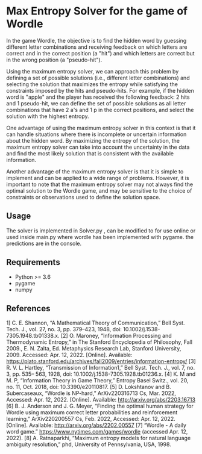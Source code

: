 # Max Entropy Solver for the game of Wordle

In the game Wordle, the objective is to find the hidden word by guessing different letter combinations and receiving feedback on which letters are correct and in the correct position (a "hit") and which letters are correct but in the wrong position (a "pseudo-hit").

Using the maximum entropy solver, we can approach this problem by defining a set of possible solutions (i.e., different letter combinations) and selecting the solution that maximizes the entropy while satisfying the constraints imposed by the hits and pseudo-hits. For example, if the hidden word is "apple" and the player has received the following feedback: 2 hits and 1 pseudo-hit, we can define the set of possible solutions as all letter combinations that have 2 a's and 1 p in the correct positions, and select the solution with the highest entropy.

One advantage of using the maximum entropy solver in this context is that it can handle situations where there is incomplete or uncertain information about the hidden word. By maximizing the entropy of the solution, the maximum entropy solver can take into account the uncertainty in the data and find the most likely solution that is consistent with the available information.

Another advantage of the maximum entropy solver is that it is simple to implement and can be applied to a wide range of problems. However, it is important to note that the maximum entropy solver may not always find the optimal solution to the Wordle game, and may be sensitive to the choice of constraints or observations used to define the solution space.

## Usage

The solver is implemented in Solver.py , can be modified to for use online or used inside main.py where wordle has been implemented with pygame. the predictions are in the console.

## Requirements

- Python >= 3.6
- pygame
- numpy

## References
1] C. E. Shannon, “A Mathematical Theory of Communication,” Bell Syst. Tech. J., vol. 27, no. 
3, pp. 379–423, 1948, doi: 10.1002/j.1538-7305.1948.tb01338.x.
[2] O. Maroney, “Information Processing and Thermodynamic Entropy,” in The Stanford 
Encyclopedia of Philosophy, Fall 2009., E. N. Zalta, Ed. Metaphysics Research Lab, Stanford 
University, 2009. Accessed: Apr. 12, 2022. [Online]. Available: 
https://plato.stanford.edu/archives/fall2009/entries/information-entropy/
[3] R. V. L. Hartley, “Transmission of Information1,” Bell Syst. Tech. J., vol. 7, no. 3, pp. 535–
563, 1928, doi: 10.1002/j.1538-7305.1928.tb01236.x.
[4] K. M and M. P, “Information Theory in Game Theory,” Entropy Basel Switz., vol. 20, no. 11, 
Oct. 2018, doi: 10.3390/e20110817.
[5] D. Lokshtanov and B. Subercaseaux, “Wordle is NP-hard,” ArXiv220316713 Cs, Mar. 2022, 
Accessed: Apr. 12, 2022. [Online]. Available: http://arxiv.org/abs/2203.16713
[6] B. J. Anderson and J. G. Meyer, “Finding the optimal human strategy for Wordle using 
maximum correct letter probabilities and reinforcement learning,” ArXiv220200557 Cs, Feb. 2022, 
Accessed: Apr. 12, 2022. [Online]. Available: http://arxiv.org/abs/2202.00557
[7] “Wordle - A daily word game.” https://www.nytimes.com/games/wordle (accessed Apr. 12, 
2022).
[8] A. Ratnaparkhi, “Maximum entropy models for natural language ambiguity resolution,” phd, 
University of Pennsylvania, USA, 1998.